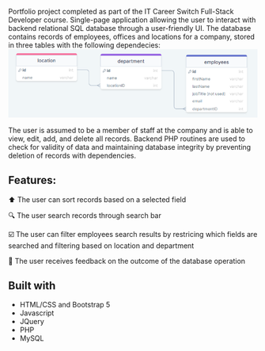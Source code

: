 Portfolio project completed as part of the IT Career Switch Full-Stack Developer course. 
Single-page application allowing the user to interact with backend relational SQL database through a user-friendly UI.
The database contains records of employees, offices and locations for a company, stored in three tables with the following dependecies:
![image](./libs/resources/erd.PNG)

The user is assumed to be a member of staff at the company and is able to view, edit, add, and delete all records. Backend PHP routines are used to check for validity of data and maintaining database integrity by preventing deletion of records with dependencies. 

## Features:
:arrow_up: The user can sort records based on a selected field

:mag: The user search records through search bar 

:ballot_box_with_check: The user can filter employees search results by restricing which fields are searched and filtering based on location and department

:bell:  The user receives feedback on the outcome of the database operation

## Built with
- HTML/CSS and Bootstrap 5
- Javascript
- JQuery
- PHP 
- MySQL

